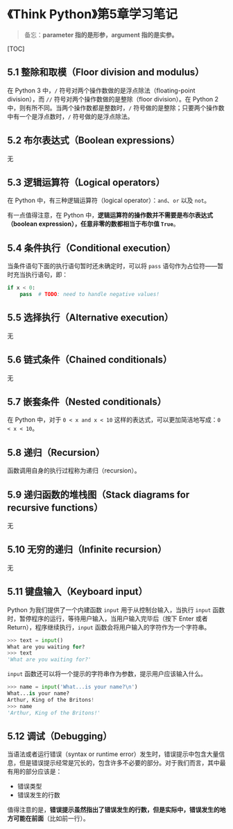 # 《Think Python》第5章学习笔记

> 备忘：**parameter 指的是形参，argument 指的是实参。**

[TOC]

## 5.1 整除和取模（Floor division and modulus）
在 Python 3 中，`/` 符号对两个操作数做的是浮点除法（floating-point division），而 `//` 符号对两个操作数做的是整除（floor division）。在 Python 2 中，则有所不同。当两个操作数都是整数时，`/` 符号做的是整除；只要两个操作数中有一个是浮点数时，`/` 符号做的是浮点除法。

## 5.2 布尔表达式（Boolean expressions）
无

## 5.3 逻辑运算符（Logical operators）
在 Python 中，有三种逻辑运算符（logical operator）：`and`、`or` 以及 `not`。

有一点值得注意，在 Python 中，**逻辑运算符的操作数并不需要是布尔表达式（boolean expression），任意非零的数都相当于布尔值 `True`**。

## 5.4 条件执行（Conditional execution）
当条件语句下面的执行语句暂时还未确定时，可以将 `pass` 语句作为占位符——暂时充当执行语句，即：
```python
if x < 0:
    pass  # TODO: need to handle negative values!
```

## 5.5 选择执行（Alternative execution）
无

## 5.6 链式条件（Chained conditionals）
无

## 5.7 嵌套条件（Nested conditionals）
在 Python 中，对于 `0 < x and x < 10` 这样的表达式，可以更加简洁地写成：`0 < x < 10`。

## 5.8 递归（Recursion）
函数调用自身的执行过程称为递归（recursion）。

## 5.9 递归函数的堆栈图（Stack diagrams for recursive functions）

无

## 5.10 无穷的递归（Infinite recursion）

无

## 5.11 键盘输入（Keyboard input）

Python 为我们提供了一个内建函数 `input` 用于从控制台输入，当执行 `input` 函数时，暂停程序的运行，等待用户输入，当用户输入完毕后（按下 Enter 或者 Return），程序继续执行，`input` 函数会将用户输入的字符作为一个字符串。

```python
>>> text = input()
What are you waiting for?
>>> text
'What are you waiting for?'
```

`input` 函数还可以将一个提示的字符串作为参数，提示用户应该输入什么。

```python
>>> name = input('What...is your name?\n')
What...is your name?
Arthur, King of the Britons!
>>> name
'Arthur, King of the Britons!'
```

## 5.12 调试（Debugging）

当语法或者运行错误（syntax or runtime error）发生时，错误提示中包含大量信息，但是错误提示经常是冗长的，包含许多不必要的部分。对于我们而言，其中最有用的部分应该是：

- 错误类型
- 错误发生的行数

值得注意的是，**错误提示虽然指出了错误发生的行数，但是实际中，错误发生的地方可能在前面**（比如前一行）。